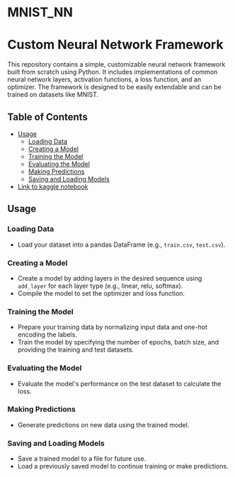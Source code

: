 # MNIST_NN

# Custom Neural Network Framework

This repository contains a simple, customizable neural network framework built from scratch using Python. It includes implementations of common neural network layers, activation functions, a loss function, and an optimizer. The framework is designed to be easily extendable and can be trained on datasets like MNIST.

## Table of Contents

- [Usage](#usage)
  - [Loading Data](#loading-data)
  - [Creating a Model](#creating-a-model)
  - [Training the Model](#training-the-model)
  - [Evaluating the Model](#evaluating-the-model)
  - [Making Predictions](#making-predictions)
  - [Saving and Loading Models](#saving-and-loading-models)
- [Link to kaggle notebook](#https://www.kaggle.com/code/avidgamer6661/submission)

## Usage

### Loading Data

- Load your dataset into a pandas DataFrame (e.g., `train.csv`, `test.csv`).

### Creating a Model

- Create a model by adding layers in the desired sequence using `add_layer` for each layer type (e.g., linear, relu, softmax).
- Compile the model to set the optimizer and loss function.

### Training the Model

- Prepare your training data by normalizing input data and one-hot encoding the labels.
- Train the model by specifying the number of epochs, batch size, and providing the training and test datasets.

### Evaluating the Model

- Evaluate the model's performance on the test dataset to calculate the loss.

### Making Predictions

- Generate predictions on new data using the trained model.

### Saving and Loading Models

- Save a trained model to a file for future use.
- Load a previously saved model to continue training or make predictions.




